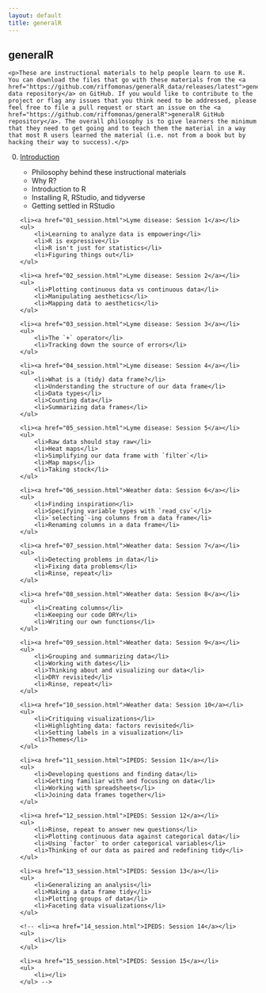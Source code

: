 ```yaml
---
layout: default
title: generalR
---
```


<div class="index">
	<h2>generalR</h2>

	<p>These are instructional materials to help people learn to use R. You can download the files that go with these materials from the <a href="https://github.com/riffomonas/generalR_data/releases/latest">generalR data repository</a> on GitHub. If you would like to contribute to the project or flag any issues that you think need to be addressed, please feel free to file a pull request or start an issue on the <a href="https://github.com/riffomonas/generalR">generalR GitHub repository</a>. The overall philosophy is to give learners the minimum that they need to get going and to teach them the material in a way that most R users learned the material (i.e. not from a book but by hacking their way to success).</p>

<ol start="0">
	<li><a href="00_session.html">Introduction</a></li>
	<ul>
		<li>Philosophy behind these instructional materials</li>
		<li>Why R?</li>
		<li>Introduction to R</li>
		<li>Installing R, RStudio, and tidyverse</li>
		<li>Getting settled in RStudio</li>
	</ul>

	<li><a href="01_session.html">Lyme disease: Session 1</a></li>
	<ul>
		<li>Learning to analyze data is empowering</li>
		<li>R is expressive</li>
		<li>R isn't just for statistics</li>
		<li>Figuring things out</li>
	</ul>

	<li><a href="02_session.html">Lyme disease: Session 2</a></li>
	<ul>
		<li>Plotting continuous data vs continuous data</li>
		<li>Manipulating aesthetics</li>
		<li>Mapping data to aesthetics</li>
	</ul>

	<li><a href="03_session.html">Lyme disease: Session 3</a></li>
	<ul>
		<li>The `+` operator</li>
		<li>Tracking down the source of errors</li>
	</ul>

	<li><a href="04_session.html">Lyme disease: Session 4</a></li>
	<ul>
		<li>What is a (tidy) data frame?</li>
		<li>Understanding the structure of our data frame</li>
		<li>Data types</li>
		<li>Counting data</li>
		<li>Summarizing data frames</li>
	</ul>

	<li><a href="05_session.html">Lyme disease: Session 5</a></li>
	<ul>
		<li>Raw data should stay raw</li>
		<li>Heat maps</li>
		<li>Simplifying our data frame with `filter`</li>
		<li>Map maps</li>
		<li>Taking stock</li>
	</ul>

	<li><a href="06_session.html">Weather data: Session 6</a></li>
	<ul>
		<li>Finding inspiration</li>
		<li>Specifying variable types with `read_csv`</li>
		<li>`selecting`-ing columns from a data frame</li>
		<li>Renaming columns in a data frame</li>
	</ul>

	<li><a href="07_session.html">Weather data: Session 7</a></li>
	<ul>
		<li>Detecting problems in data</li>
		<li>Fixing data problems</li>
		<li>Rinse, repeat</li>
	</ul>

	<li><a href="08_session.html">Weather data: Session 8</a></li>
	<ul>
		<li>Creating columns</li>
		<li>Keeping our code DRY</li>
		<li>Writing our own functions</li>
	</ul>

	<li><a href="09_session.html">Weather data: Session 9</a></li>
	<ul>
		<li>Grouping and summarizing data</li>
		<li>Working with dates</li>
		<li>Thinking about and visualizing our data</li>
		<li>DRY revisited</li>
		<li>Rinse, repeat</li>
	</ul>

	<li><a href="10_session.html">Weather data: Session 10</a></li>
	<ul>
		<li>Critiquing visualizations</li>
		<li>Highlighting data: factors revisited</li>
		<li>Setting labels in a visualization</li>
		<li>Themes</li>
	</ul>

	<li><a href="11_session.html">IPEDS: Session 11</a></li>
	<ul>
		<li>Developing questions and finding data</li>
		<li>Getting familiar with and focusing on data</li>
		<li>Working with spreadsheets</li>
		<li>Joining data frames together</li>
	</ul>

	<li><a href="12_session.html">IPEDS: Session 12</a></li>
	<ul>
		<li>Rinse, repeat to answer new questions</li>
		<li>Plotting continuous data against categorical data</li>
		<li>Using `factor` to order categorical variables</li>
		<li>Thinking of our data as paired and redefining tidy</li>
	</ul>

	<li><a href="13_session.html">IPEDS: Session 13</a></li>
	<ul>
		<li>Generalizing an analysis</li>
		<li>Making a data frame tidy</li>
		<li>Plotting groups of data</li>
		<li>Faceting data visualizations</li>
	</ul>

	<!-- <li><a href="14_session.html">IPEDS: Session 14</a></li>
	<ul>
		<li></li>
	</ul>

	<li><a href="15_session.html">IPEDS: Session 15</a></li>
	<ul>
		<li></li>
	</ul> -->


</ol>

</div>
